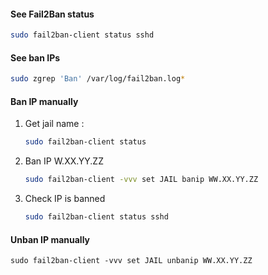 
#### See Fail2Ban status

```bash
sudo fail2ban-client status sshd
```


#### See ban IPs

```bash
sudo zgrep 'Ban' /var/log/fail2ban.log*
```


#### Ban IP manually

1. Get jail name : 

	```bash
	sudo fail2ban-client status
	```

2. Ban IP W.XX.YY.ZZ

	```bash
	sudo fail2ban-client -vvv set JAIL banip WW.XX.YY.ZZ
	```

3. Check IP is banned
	```bash
	sudo fail2ban-client status sshd
	```


#### Unban IP manually


```
sudo fail2ban-client -vvv set JAIL unbanip WW.XX.YY.ZZ
```

